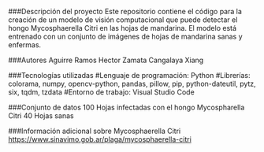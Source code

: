 ###Descripción del proyecto
Este repositorio contiene el código para la creación de un modelo de visión computacional que puede detectar el 
hongo Mycosphaerella Citri en las hojas de mandarina. El modelo está entrenado con un conjunto de imágenes de 
hojas de mandarina sanas y enfermas.

###Autores
Aguirre Ramos Hector
Zamata Cangalaya Xiang

###Tecnologías utilizadas
#Lenguaje de programación: Python
#Librerías: colorama, numpy, opencv-python, pandas, pillow, pip, python-dateutil, pytz, six, tqdm, tzdata
#Entorno de trabajo: Visual Studio Code

###Conjunto de datos
100 Hojas infectadas con el hongo Mycospharella Citri
40 Hojas sanas

###Información adicional sobre Mycosphaerella Citri
https://www.sinavimo.gob.ar/plaga/mycosphaerella-citri
